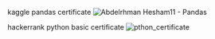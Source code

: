 kaggle pandas certificate
![Abdelrhman Hesham11 - Pandas](https://github.com/user-attachments/assets/1e53b938-3b7e-47b2-9895-d0d68e2524ff)



hackerrank python basic certificate
![pthon_certificate](https://github.com/user-attachments/assets/8ebc91db-88c6-467c-bbcc-1d3604510d68)
